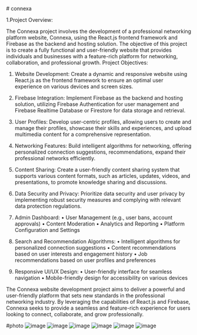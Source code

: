 #   c o n n e x a 

1.Project Overview: 

The Connexa project involves the development of a professional networking platform website, Connexa, using the React.js frontend framework and Firebase as the backend and hosting solution. The objective of this project is to create a fully functional and user-friendly website that provides individuals and businesses with a feature-rich platform for networking, collaboration, and professional growth.
Project Objectives:
1.	Website Development: Create a dynamic and responsive website using React.js as the frontend framework to ensure an optimal user experience on various devices and screen sizes.

2.	Firebase Integration: Implement Firebase as the backend and hosting solution, utilizing Firebase Authentication for user management and Firebase Realtime Database or Firestore for data storage and retrieval.

3.	User Profiles: Develop user-centric profiles, allowing users to create and manage their profiles, showcase their skills and experiences, and upload multimedia content for a comprehensive representation.

4.	Networking Features: Build intelligent algorithms for networking, offering personalized connection suggestions, recommendations, expand their professional networks efficiently.

5.	Content Sharing: Create a user-friendly content sharing system that supports various content formats, such as articles, updates, videos, and presentations, to promote knowledge sharing and discussions.

6.	Data Security and Privacy: Prioritize data security and user privacy by implementing robust security measures and complying with relevant data protection regulations.

7.	Admin Dashboard:
•	User Management (e.g., user bans, account approvals)
•	Content Moderation
•	Analytics and Reporting
•	Platform Configuration and Settings

8.	Search and Recommendation Algorithms:
•	Intelligent algorithms for personalized connection suggestions
•	Content recommendations based on user interests and engagement history
•	Job recommendations based on user profiles and preferences

9.	Responsive UI/UX Design:
•	User-friendly interface for seamless navigation
•	Mobile-friendly design for accessibility on various devices

The Connexa website development project aims to deliver a powerful and user-friendly platform that sets new standards in the professional networking industry. By leveraging the capabilities of React.js and Firebase, Connexa seeks to provide a seamless and feature-rich experience for users looking to connect, collaborate, and grow professionally.

#photo
![image](https://github.com/user-attachments/assets/2994b5df-f25b-41e8-9db0-4f4784c527f1)
![image](https://github.com/user-attachments/assets/128fa790-6c98-4c11-ad53-a698b268a333)
![image](https://github.com/user-attachments/assets/c1d1aaa1-bf00-466f-8c30-85163946bcc8)
![image](https://github.com/user-attachments/assets/f0b8bdd0-42b1-42ff-ae18-7c9fe37e5585)
![image](https://github.com/user-attachments/assets/b1b700fe-7694-49ed-93df-66d0cc92b7c1)
![image](https://github.com/user-attachments/assets/783b194d-455b-4761-8960-acf8b2cbdda5)

 
 
 
 
 
 
 
 
 
 

 
 
